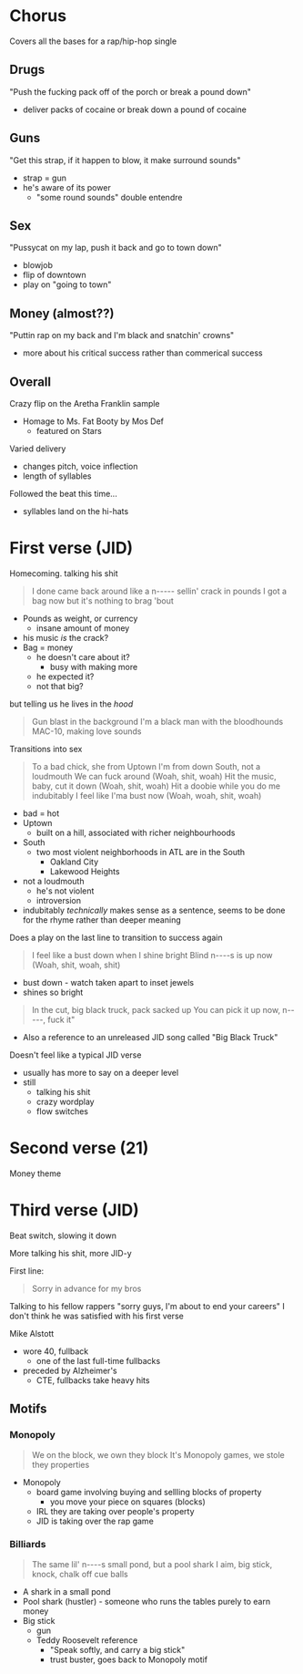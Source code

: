 # Chorus

Covers all the bases for a rap/hip-hop single

## Drugs

"Push the fucking pack off of the porch or break a pound down"
- deliver packs of cocaine or break down a pound of cocaine

## Guns

"Get this strap, if it happen to blow, it make surround sounds"
- strap = gun
- he's aware of its power
	- "some round sounds" double entendre

## Sex

"Pussycat on my lap, push it back and go to town down"
- blowjob
- flip of downtown
- play on "going to town"

## Money (almost??)

"Puttin rap on my back and I'm black and snatchin' crowns"
- more about his critical success rather than commerical success

## Overall

Crazy flip on the Aretha Franklin sample
- Homage to Ms. Fat Booty by Mos Def
	- featured on Stars

Varied delivery
- changes pitch, voice inflection
- length of syllables

Followed the beat this time...
- syllables land on the hi-hats



# First verse (JID)

Homecoming. talking his shit 

> I done came back around like a n----- sellin' crack in pounds
> I got a bag now but it's nothing to brag 'bout

- Pounds as weight, or currency
	- insane amount of money
- his music *is* the crack?
- Bag = money
	- he doesn't care about it?
		- busy with making more
	- he expected it?
	- not that big?

but telling us he lives in the *hood*

> Gun blast in the background
> I'm a black man with the bloodhounds
> MAC-10, making love sounds

Transitions into sex

> To a bad chick, she from Uptown
> I'm from down South, not a loudmouth
> We can fuck around (Woah, shit, woah)
> Hit the music, baby, cut it down (Woah, shit, woah)
> Hit a doobie while you do me indubitably
> I feel like I'ma bust now (Woah, woah, shit, woah)

- bad = hot
- Uptown
	- built on a hill, associated with richer neighbourhoods
- South 
	- two most violent neighborhoods in ATL are in the South
		- Oakland City
		- Lakewood Heights
- not a loudmouth
	- he's not violent
	- introversion
- indubitably *technically* makes sense as a sentence, seems to be done for the rhyme rather than deeper meaning

Does a play on the last line to transition to success again

> I feel like a bust down when I shine bright
> Blind n----s is up now (Woah, shit, woah, shit)

- bust down - watch taken apart to inset jewels
- shines so bright 

> In the cut, big black truck, pack sacked up 
> You can pick it up now, n-----, fuck it"

- Also a reference to an unreleased JID song called "Big Black Truck"

Doesn't feel like a typical JID verse
- usually has more to say on a deeper level
- still
	- talking his shit
	- crazy wordplay
	- flow switches

# Second verse (21)

Money theme

# Third verse (JID)

Beat switch, slowing it down

More talking his shit, more JID-y

First line:
> Sorry in advance for my bros

Talking to his fellow rappers
"sorry guys, I'm about to end your careers"
I don't think he was satisfied with his first verse

Mike Alstott
- wore 40, fullback
	- one of the last full-time fullbacks
- preceded by Alzheimer's
	- CTE, fullbacks take heavy hits

## Motifs

### Monopoly

> We on the block, we own they block
> It's Monopoly games, we stole they properties

- Monopoly
	- board game involving buying and sellling blocks of property
		- you move your piece on squares (blocks)
	- IRL they are taking over people's property
	- JID is taking over the rap game

### Billiards

> The same lil' n----s small pond, but a pool shark
> I aim, big stick, knock, chalk off cue balls

- A shark in a small pond
- Pool shark (hustler) - someone who runs the tables purely to earn money 
- Big stick
	- gun
	- Teddy Roosevelt reference
		- "Speak softly, and carry a big stick"
		- trust buster, goes back to Monopoly motif
